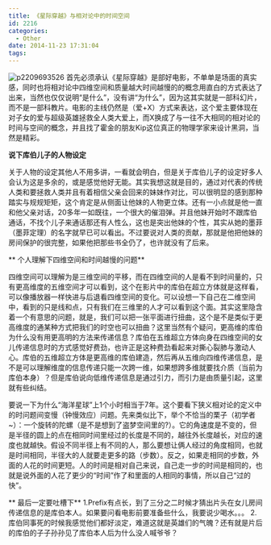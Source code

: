 ```yaml
---
title: 《星际穿越》与相对论中的时间空间
id: 2216
categories:
  - Other
date: 2014-11-23 17:31:04
tags:
---
```


![p2209693526](/wp-content/uploads/2014/11/5a8e12bed3465155ed9ca196400bc5d1.jpg)
首先必须承认《星际穿越》是部好电影，不单单是场面的真实感，同时也将相对论中四维空间和质量越大时间越慢的的概念用直白的方式表达了出来，当然也仅仅说明“是什么”，没有讲“为什么”，因为这其实就是一部科幻片，而不是一部科教片。电影的主线仍然是（爱+X）方式来表达，这个爱主要体现在对子女的爱与超级英雄拯救全人类大爱上，而X换成了与一往不大相同的相对论的时间与空间的概念，并且找了霍金的朋友Kip这位真正的物理学家来设计黑洞，当然是精彩。

**说下库伯儿子的人物设定**

关于人物的设定其他人不用多讲，一看就会明白，但是关于库伯儿子的设定好多人会认为这是多余的，或是感觉他好无能。其实我想这就是目的，通过对代表的传统人类和要拯救人类并且有着相信父亲会回来的妹妹作对比，可以很明显的感到那种踏实与规规矩矩，这个肯定是从侧面让他妹的人物更立体。还有一小点就是他一直和他父亲对话，20多年一如既往，一个很大的催泪弹。并且他妹开始时不跟库伯通话，不找个儿子来通话那还有人性么，这也是突出他妹的个性，其实从她的墨菲（墨菲定理）的名字就早已可以看出。不过要说对人类的贡献，那就是他把他妹的房间保护的很完整，如果他把那些书全仍了，也许就没有了后来。

** 个人理解下四维空间和时间越慢的问题**<!--more-->

四维空间可以理解为是三维空间的平移，而在四维空间的人是看不到时间量的，只有更高维度的五维空间才可以看到，这个在影片中的库伯在超立方体就是这样看，可以像播放器一样快进与后退看四维空间的变化。可以设想一下自己在二维空间中，看到的只是线和点，只有我们在三维里的人才可以看到这个面。其实这里隐含着一个有意思的问题，就是，我们可以把一张平面进行扭曲，这个是不是类似于更高维度的通某种方式把我们的时空也可以扭曲？这里当然有个疑问，更高维的库伯为什么没有用更高明的方法来传递信息？库伯在五维超立方体向身在四维空间的女儿传递信息时的方式感觉好费劲，也许正是这种费劲看起来对撕心裂肺与激动人心。库伯的五维超立方体是更高维的库伯建造，然后再从五维向四维传递信息，是不是可以理解维度的信息传递只能一次跨一维，如果想跨多维就要找介质（当前为库伯本身）？但是库伯说向低维传递信息是通过引力，而引力是由质量引起，这里就有些纠结。

要说一下为什么“海洋星球”上1个小时相当于7年。这个要看下狭义相对论的定义中的时问题间变慢（钟慢效应）问题。先来类似比下，举个不恰当的栗子（初学者~）：一个旋转的陀螺（是不是想到了盗梦空间里的?）。它的角速度是不变的，但是半径的圆上的点在相同时间里经过的长度是不同的，越往外长度越长，对应的速度也就越快。假设不同半径上有不同的人，那么要想让俩人经过的角度相同，也就是时间相同，半径大的人就要走更多的路（步数）。反之，如果走相同的步数，外面的人花的时间更短。人的时间是相对自己来说，自己走一步的时间是相同的，也就是说外面的人花了更少的“时间”作了和里面的人相同的事情，所以自己“过的快”。

** 最后一定要吐槽下**
1.Prefix有点长，到了三分之二时候才猜出片头在女儿房间传递信息的是库伯本人。如果要问看电影前要准备些什么，我要说少喝水。。。
2.库伯同事死的时候我感觉他们都好淡定，难道这就是英雄们的气魄？还有就是片后的库伯的子子孙孙见了库伯本人后为什么没人喊爷爷？